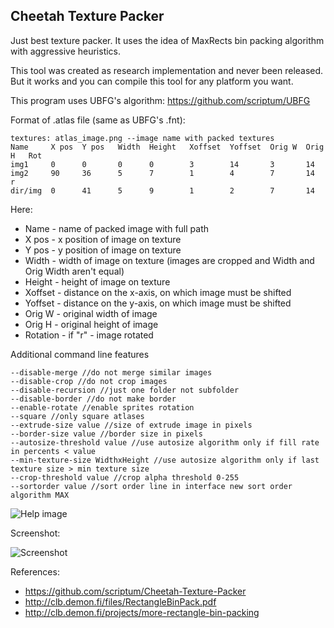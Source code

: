 Cheetah Texture Packer
------------------------------

Just best texture packer. It uses the idea of MaxRects bin packing algorithm with aggressive heuristics.

This tool was created as research implementation and never been released. But it works and you can compile this tool for any platform you want.

This program uses UBFG's algorithm: https://github.com/scriptum/UBFG

Format of .atlas file (same as UBFG's .fnt):

	textures: atlas_image.png --image name with packed textures
	Name     X pos  Y pos   Width  Height   Xoffset  Yoffset  Orig W  Orig H   Rot
	img1     0      0       0      0        3        14       3       14
	img2     90     36      5      7        1        4        7       14       r
	dir/img  0      41      5      9        1        2        7       14


Here:

* Name - name of packed image with full path
* X pos - x position of image on texture
* Y pos - y position of image on texture
* Width - width of image on texture (images are cropped and Width and Orig Width aren't equal)
* Height - height of image on texture
* Xoffset - distance on the x-axis, on which image must be shifted
* Yoffset - distance on the y-axis, on which image must be shifted
* Orig W - original width of image
* Orig H - original height of image
* Rotation - if "r" - image rotated

Additional command line features

```
--disable-merge //do not merge similar images
--disable-crop //do not crop images
--disable-recursion //just one folder not subfolder
--disable-border //do not make border
--enable-rotate //enable sprites rotation
--square //only square atlases
--extrude-size value //size of extrude image in pixels
--border-size value //border size in pixels
--autosize-threshold value //use autosize algorithm only if fill rate in percents < value
--min-texture-size WidthxHeight //use autosize algorithm only if last texture size > min texture size
--crop-threshold value //crop alpha threshold 0-255
--sortorder value //sort order line in interface new sort order algorithm MAX
```

![Help image](https://github.com/scriptum/UBFG/raw/master/readme.png)

Screenshot:

![Screenshot](https://github.com/pdJeeves/Cheetah-Texture-Packer/raw/master/screenshot.png)

References:

* https://github.com/scriptum/Cheetah-Texture-Packer
* http://clb.demon.fi/files/RectangleBinPack.pdf
* http://clb.demon.fi/projects/more-rectangle-bin-packing
